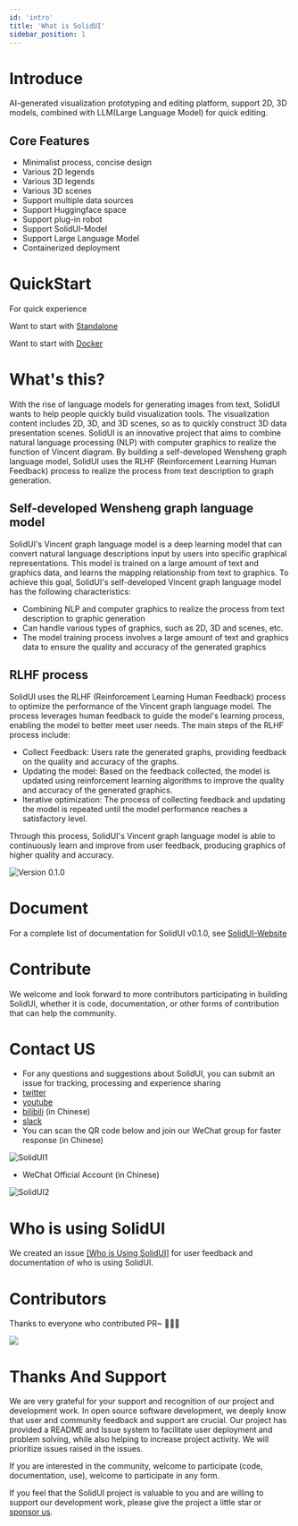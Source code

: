 ```yaml
---
id: 'intro'
title: 'What is SolidUI'
sidebar_position: 1
---
```



# Introduce

AI-generated visualization prototyping and editing platform, support 2D, 3D models, combined with LLM(Large Language Model) for quick editing.

## Core Features

* Minimalist process, concise design
* Various 2D legends
* Various 3D legends
* Various 3D scenes
* Support multiple data sources
* Support Huggingface space
* Support plug-in robot
* Support SolidUI-Model
* Support Large Language Model
* Containerized deployment

# QuickStart

For quick experience

Want to start with [Standalone](deployment/deployment-standalone.md)

Want to start with [Docker](deployment/deployment-docker.md)

# What's this?

With the rise of language models for generating images from text, SolidUI wants to help people quickly build visualization tools. The visualization content includes 2D, 3D, and 3D scenes, so as to quickly construct 3D data presentation scenes. SolidUI is an innovative project that aims to combine natural language processing (NLP) with computer graphics to realize the function of Vincent diagram. By building a self-developed Wensheng graph language model, SolidUI uses the RLHF (Reinforcement Learning Human Feedback) process to realize the process from text description to graph generation.

## Self-developed Wensheng graph language model

SolidUI's Vincent graph language model is a deep learning model that can convert natural language descriptions input by users into specific graphical representations. This model is trained on a large amount of text and graphics data, and learns the mapping relationship from text to graphics. To achieve this goal, SolidUI's self-developed Vincent graph language model has the following characteristics:

* Combining NLP and computer graphics to realize the process from text description to graphic generation
* Can handle various types of graphics, such as 2D, 3D and scenes, etc.
* The model training process involves a large amount of text and graphics data to ensure the quality and accuracy of the generated graphics

## RLHF process

SolidUI uses the RLHF (Reinforcement Learning Human Feedback) process to optimize the performance of the Vincent graph language model. The process leverages human feedback to guide the model's learning process, enabling the model to better meet user needs. The main steps of the RLHF process include:

* Collect Feedback: Users rate the generated graphs, providing feedback on the quality and accuracy of the graphs.
* Updating the model: Based on the feedback collected, the model is updated using reinforcement learning algorithms to improve the quality and accuracy of the generated graphics.
* Iterative optimization: The process of collecting feedback and updating the model is repeated until the model performance reaches a satisfactory level.

Through this process, SolidUI's Vincent graph language model is able to continuously learn and improve from user feedback, producing graphics of higher quality and accuracy.

![Version 0.1.0](/doc/image/designpage.png)

# Document

For a complete list of documentation for SolidUI v0.1.0, see [SolidUI-Website](https://website.solidui.top/)

# Contribute

We welcome and look forward to more contributors participating in building SolidUI, whether it is code, documentation, or other forms of contribution that can help the community.

# Contact US

- For any questions and suggestions about SolidUI, you can submit an issue for tracking, processing and experience sharing
- [twitter](https://twitter.com/dlimeng192048)
- [youtube](https://www.youtube.com/@dlimeng)
- [bilibili](https://space.bilibili.com/472576729) (in Chinese)
- [slack](https://join.slack.com/t/solidui/shared_invite/zt-1r83iino0-SZD38aHAIw2KBA~DSpZndA)
- You can scan the QR code below and join our WeChat group for faster response (in Chinese)

![SolidUI1](/image/join_wechat.png)

- WeChat Official Account (in Chinese)

![SolidUI2](/image/wx_qr.png)

# Who is using SolidUI

We created an issue [[Who is Using SolidUI]](https://github.com/CloudOrc/SolidUI/issues/1) for user feedback and documentation of who is using SolidUI.

# Contributors

Thanks to everyone who contributed PR~ 🎉🎉🎉

<a href="https://github.com/CloudOrc/SolidUI/graphs/contributors">
<img src="https://contrib.rocks/image?repo=CloudOrc/SolidUI" />
</a>

# Thanks And Support

We are very grateful for your support and recognition of our project and development work. In open source software development, we deeply know that user and community feedback and support are crucial. Our project has provided a README and Issue system to facilitate user deployment and problem solving, while also helping to increase project activity. We will prioritize issues raised in the issues.

If you are interested in the community, welcome to participate (code, documentation, use), welcome to participate in any form.

If you feel that the SolidUI project is valuable to you and are willing to support our development work, please give the project a little star or [sponsor us](https://afdian.net/a/solidui).